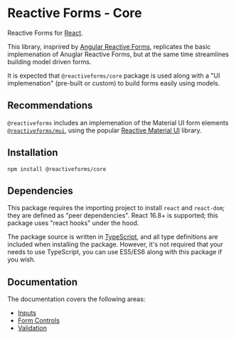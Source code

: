 # Reactive Forms - Core

Reactive Forms for [React](https://reactjs.org/).

This library, insprired by [Angular Reactive Forms](https://angular.io/guide/reactive-forms), replicates the basic implemenation of Anuglar Reactive Forms, but at the same time streamlines building model driven forms.

It is expected that `@reactiveforms/core` package is used along with a "UI implemenation" (pre-built or custom) to build forms easily using models.

## Recommendations

`@reactiveforms` includes an implemenation of the Material UI form elements [`@reactiveforms/mui`](https://www.npmjs.com/package/@reactiveforms/mui), using the popular [Reactive Material UI](https://material-ui.com/) library.

## Installation

```
npm install @reactiveforms/core
```

## Dependencies

This package requires the importing project to install `react` and `react-dom`; they are defined as "peer dependencies". React 16.8+ is supported; this package uses "react hooks" under the hood.

The package source is written in [TypeScript](https://www.typescriptlang.org/), and all type definitions are included when installing the package. However, it's not required that your needs to use TypeScript, you can use ES5/ES6 along with this package if you wish.

## Documentation

The documentation covers the following areas:
* [Inputs](https://github.com/pureartisan/reactive-forms/tree/master/packages/core/docs/inputs.md)
* [Form Controls](https://github.com/pureartisan/reactive-forms/tree/master/packages/core/docs/form-controls.md)
* [Validation](https://github.com/pureartisan/reactive-forms/tree/master/packages/core/docs/validation.md)
